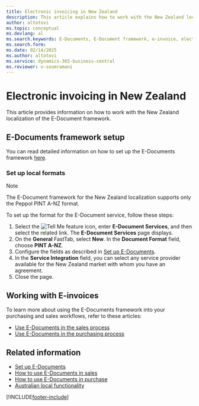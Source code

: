 ```yaml
---
title: Electronic invoicing in New Zealand
description: This article explains how to work with the New Zealand localization of the E-Document framework.
author: altotovi
ms.topic: conceptual
ms.devlang: al
ms.search.keywords: E-Documents, E-Document framework, e-invoice, electronic invoice, Peppol, PINT A-NZ
ms.search.form: 
ms.date: 02/14/2025
ms.author: altotovi
ms.service: dynamics-365-business-central
ms.reviewer: v-soumramani
---
```


# Electronic invoicing in New Zealand

This article provides information on how to work with the New Zealand localization of the E-Document framework.

## E-Documents framework setup

You can read detailed information on how to set up the E-Documents framework [here](../../finance-how-setup-edocuments.md).  

### Set up local formats  

> [!NOTE]
> The E-Document framework for the New Zealand localization supports only the Peppol PINT A-NZ format.

To set up the format for the E-Document service, follow these steps:  

1. Select the ![Tell Me feature](../../media/ui-search/search_small.png "Tell me what you want to do") icon, enter **E-Document Services**, and then select the related link. The **E-Document Services** page displays.
1. On the **General** FastTab, select **New**. In the **Document Format** field, choose **PINT A-NZ**.  
1. Configure the fields as described in [Set up E-Documents](../../finance-how-setup-edocuments.md).
1. In the **Service Integration** field, you can select any service provider available for the New Zealand market with whom you have an agreement.  
1. Close the page.  

## Working with E-invoices

To learn more about using the E-Documents framework into your purchasing and sales workflows, refer to these articles:

- [Use E-Documents in the sales process](../../finance-how-use-edocuments.md)
- [Use E-Documents in the purchasing process](../../finance-how-use-edocuments-purchase.md)

## Related information

- [Set up E-Documents](../../finance-how-setup-edocuments.md)  
- [How to use E-Documents in sales](../../finance-how-use-edocuments.md)  
- [How to use E-Documents in purchase](../../finance-how-use-edocuments-purchase.md)  
- [Australian local functionality](new-zealand-local-functionality.md)  

[!INCLUDE[footer-include](../../includes/footer-banner.md)]
